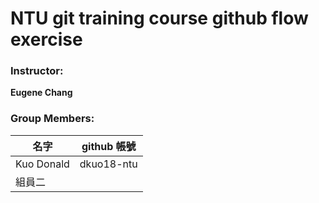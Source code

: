 # NTU git training course github flow exercise

### Instructor:

**Eugene Chang** 

### Group Members:

| **名字**           | **github 帳號**       |
| ------------------|:---------------------:|
| Kuo Donald         | dkuo18-ntu            |
| 組員二             |                       |
